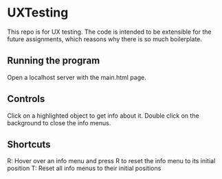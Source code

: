 # UXTesting
This repo is for UX testing. The code is intended to be extensible for the future assignments, which reasons why there is so much boilerplate.

## Running the program
Open a localhost server with the main.html page.

## Controls
Click on a highlighted object to get info about it.
Double click on the background to close the info menus.

## Shortcuts

R: Hover over an info menu and press R to reset the info menu to its initial position
T: Reset all info menus to their initial positions
